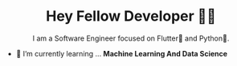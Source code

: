<!-- ![Github stats](https://github-readme-stats.vercel.app/api?username=DamiFlutter) -->
<h1 align='center'>Hey Fellow Developer 👋🏾</h1>

<p align='center'>I am a Software Engineer focused on Flutter💙 and Python💛. </p>

- 🌱 I’m currently learning ... **Machine Learning And Data Science**


